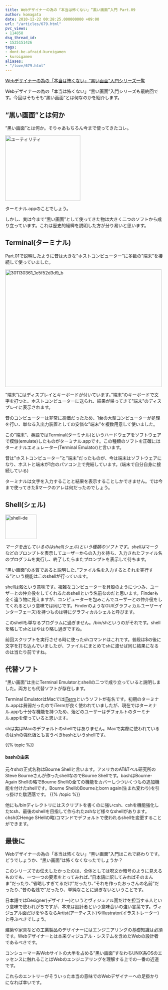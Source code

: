 ```yaml
---
title: Webデザイナーの為の「本当は怖くない」“黒い画面”入門 Part.09
author: komagata
date: 2010-12-22 00:28:25.000000000 +09:00
url: "/articles/679.html"
pvc_views:
- 114858
dsq_thread_id:
- 1525151426
tags:
- dont-be-afraid-kuroigamen
- kuroigamen
aliases:
- "/love/679.html"
---
```

[Webデザイナーの為の「本当は怖くない」“黒い画面”入門シリーズ一覧][1]

Webデザイナーの為の「本当は怖くない」“黒い画面”入門シリーズも最終回です。今回はそもそも“黒い画面”とは何なのかを紹介します。

## “黒い画面”とは何か

“黒い画面”とは何か。そりゃあもちろん今まで使ってきたコレ。

<img src="http://farm6.static.flickr.com/5126/5280028998_a4ddc10191_m.jpg" width="240" height="209" alt="ユーティリティ" />

ターミナル.appのことでしょう。

しかし、実は今まで“黒い画面”として使ってきた物は大きく二つのソフトから成り立っています。これは歴史的経緯を説明した方が分り易いと思います。

## Terminal(ターミナル)

Part.01で説明したように昔は大きな&#8221;ホストコンピューター&#8221;に多数の&#8221;端末&#8221;を接続して使っていました。

<img src="http://farm6.static.flickr.com/5042/5279445725_faeaaa106e.jpg" width="500" height="375" alt="301130361_1e5f52d3d9_b" />

&#8220;端末&#8221;にはディスプレイとキーボードが付いています。&#8221;端末&#8221;のキーボードで文字を打つと、ホストコンピューターに送られ、結果が帰ってきて&#8221;端末&#8221;のディスプレイに表示されます。

昔のコンピューターは非常に高価だったため、1台の大型コンピューターが処理を行い、単なる入出力装置としての安価な&#8221;端末&#8221;を複数用意して使いました。

この&#8221;端末&#8221;、英語ではTerminal(ターミナル)というハードウェアをソフトウェアで模倣(emulate)したものがターミナル.appです。この種類のソフトを正確にはターミナルエミュレーター(Terminal Emulator)と言います。

昔は&#8221;ホストコンピューター&#8221;と&#8221;端末&#8221;だったものが、今は端末はソフトウェアになり、ホストと端末が1台のパソコン上で完結しています。(端末で自分自身に接続している)

ターミナルは文字を入力することと結果を表示することしかできません。では今まで使ってきた$マークのアレは何だったのでしょう。

## Shell(シェル)

<img src="http://farm6.static.flickr.com/5043/5280064018_485cb733c8_t.jpg" width="100" height="78" alt="shell-de" />

$マークを出しているのはshell(シェル)という種類のソフトです。shellは$マークなどのプロンプトを表示してユーザーからの入力を待ち、入力されたファイル名のプログラムを実行し、終了したらまたプロンプトを表示して待ちます。

“黒い画面”の本質であると説明した、&#8221;ファイル名を入力するとそれを実行する&#8221;という機能はこのshellが行っています。

shellは殻という意味です。複雑なコンピューターを貝殻のようにつつみ、ユーザーとの仲介役をしてくれるためshellという名前なのだと思います。Finderも全く違う物に見えますが、コンピューターを包みこんでユーザーとの仲介役をしてくれるという意味では同じです。FinderのようなGUI(グラフィカルユーザーインターフェース)を持つものは特にグラフィカルシェルと呼びます。

このshellも単なるプログラムに過ぎません。/bin/shというのがそれです。shellを略してshとはやはり略し過ぎですね。

前回スクリプトを実行させる時に使ったshコマンドはこれです。普段は$の後に文字を打ち込んでいましたが、ファイルにまとめてshに渡せば同じ結果になるのは当たり前ですね。

## 代替ソフト

“黒い画面”は主にTerminal Emulatorとshellの二つで成り立っていると説明しました。両方とも代替ソフトが存在します。

Terminal EmulatorはMacでは[iTerm][2]というソフトが有名です。初期のターミナル.appは貧弱だったのでiTermが良く使われていましたが、現在ではターミナル.appも十分な機能を持つため、殆どのユーザーはデフォルトのターミナル.appを使っていると思います。

shは実はMacのデフォルトのshellではありません。Macで実際に使われているのはshの強化版とも言うべきbashというshellです。

{{% topic %}}
#### bashの由来

元々shの正式名称はBourne Shellと言います。アメリカのAT&Tベル研究所のSteve Bourneさんが作ったshellなのでBourne Shellです。bashはBourne-Again Shellの略でBourne Shellの全ての機能をカバーしつついくつもの追加機能を付けたshellです。Bourne ShellのBourneとborn again(生まれ変わり)を引っ掛けた駄洒落です。
{{% /topic %}}

他にも/binディレクトリにはスクリプトを書くのに強いcsh、cshを機能強化したtcsh、最後のshellを目指して作られたzshなど様々なshellがあります。chsh(CHenge SHellの略)コマンドでデフォルトで使われるshellを変更することができます。

## 最後に

Webデザイナーの為の「本当は怖くない」“黒い画面”入門はこれで終わりです。どうでしょうか、“黒い画面”は怖くなくなったでしょうか？

このシリーズでお伝えしたかったのは、全体としては呪文か暗号のように見えるものでも、一つ一つの要素をとってみれば、&#8221;日本語に訳してみればそのまんま&#8221;だったり、&#8221;省略しすぎてるだけ&#8221;だったり、&#8221;それを作ったおっさんの名前&#8221;だったり、&#8221;昔の名残で&#8221;だったり、単純なことに過ぎないということです。

日本語ではDesigner(デザイナー)というとヴィジュアル面だけを担当する人という意味で使われがちですが、本来は設計者という意味合いの強い言葉です。ヴィジュアル面だけをやるならArtist(アーティスト)やIllustrator(イラストレーター)と呼ぶべきでしょう。

建築や家具などの工業製品のデザイナーにはエンジニアリングの基礎知識は必須です。Webデザイナーとは本来ヴィジュアル・システムを含めたWebの設計者であるべきです。

コンシューマー系Webサイトの大半を占める“黒い画面”すなわちUNIX系OSのエッセンスに触れることはWebのエンジニアリングを理解する上での一番の近道です。

これらのエントリーがそういった本当の意味でのWebデザイナーへの足掛かりになれば幸いです。

 [1]: http://fjord.jp/tag/dont-be-afraid-kuroigamen
 [2]: http://iterm.sourceforge.net/
